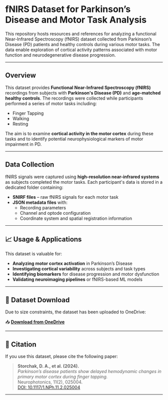 #  fNIRS Dataset for Parkinson’s Disease and Motor Task Analysis

This repository hosts resources and references for analyzing a functional Near-Infrared Spectroscopy (fNIRS) dataset collected from Parkinson’s Disease (PD) patients and healthy controls during various motor tasks. The data enable exploration of cortical activity patterns associated with motor function and neurodegenerative disease progression.

---

##  Overview

This dataset provides **Functional Near-Infrared Spectroscopy (fNIRS)** recordings from subjects with **Parkinson's Disease (PD)** and **age-matched healthy controls**. The recordings were collected while participants performed a series of motor tasks including:

-  Finger Tapping  
-  Walking  
-  Resting  

The aim is to examine **cortical activity in the motor cortex** during these tasks and to identify potential neurophysiological markers of motor impairment in PD.

---

##  Data Collection

fNIRS signals were captured using **high-resolution near-infrared systems** as subjects completed the motor tasks. Each participant's data is stored in a dedicated folder containing:

- **SNIRF files** – raw fNIRS signals for each motor task  
- **JSON metadata files** with:
  - Recording parameters  
  - Channel and optode configuration  
  - Coordinate system and spatial registration information  

---


## 📈 Usage & Applications

This dataset is valuable for:

-  **Analyzing motor cortex activation** in Parkinson’s Disease  
-  **Investigating cortical variability** across subjects and task types  
-  **Identifying biomarkers** for disease progression and motor dysfunction  
-  **Validating neuroimaging pipelines** or fNIRS-based ML models  

---


## 💾 Dataset Download

Due to size constraints, the dataset has been uploaded to OneDrive:

📥 **[Download from OneDrive](https://aseblr-my.sharepoint.com/:f:/g/personal/bl_en_u4aie23109_bl_students_amrita_edu/EuRea1MhXCVIuXg1rYmbmd4BYI4H-PEVr412fdCPD9k1MQ?e=GxGtlK)**

---

## 📝 Citation

If you use this dataset, please cite the following paper:

> **Storchak, D. A., et al. (2024).**  
> *Parkinson’s disease patients show delayed hemodynamic changes in primary motor cortex during finger tapping.*  
> Neurophotonics, 11(2), 025004.  
> [DOI: 10.1117/1.NPh.11.2.025004](https://doi.org/10.1117/1.NPh.11.2.025004)

---


